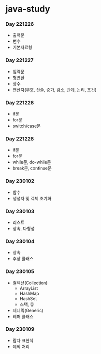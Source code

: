 # java-study

### Day 221226
- 출력문
- 변수
- 기본자료형

### Day 221227
- 입력문
- 형변환
- 상수
- 연산자(부호, 산술, 증가, 감소, 관계, 논리, 조건) 

### Day 221228
- if문
- for문
- switch/case문

### Day 221228
- if문
- for문
- while문, do-while문
- break문, continue문

### Day 230102
- 함수
- 생성자 및 객체 초기화

### Day 230103
- 리스트
- 상속, 다형성

### Day 230104
- 상속
- 추상 클래스

### Day 230105
- 컬렉션(Collection)
  - ArrayList
  - HashMap
  - HashSet
  - 스택, 큐
- 제네릭(Generic)
- 레퍼 클래스

### Day 230109
- 람다 표현식
- 예외 처리
  
